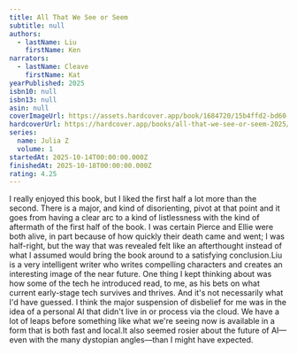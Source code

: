 ```yaml
---
title: All That We See or Seem
subtitle: null
authors:
  - lastName: Liu
    firstName: Ken
narrators:
  - lastName: Cleave
    firstName: Kat
yearPublished: 2025
isbn10: null
isbn13: null
asin: null
coverImageUrl: https://assets.hardcover.app/book/1684720/15b4ffd2-bd60-495c-b7e2-65a27cda63bc.jpg
hardcoverUrl: https://hardcover.app/books/all-that-we-see-or-seem-2025/editions/32302521
series:
  name: Julia Z
  volume: 1
startedAt: 2025-10-14T00:00:00.000Z
finishedAt: 2025-10-18T00:00:00.000Z
rating: 4.25
---
```


I really enjoyed this book, but I liked the first half a lot more than the second. There is a major, and kind of disorienting, pivot at that point and it goes from having a clear arc to a kind of listlessness with the kind of aftermath of the first half of the book. I was certain Pierce and Ellie were both alive, in part because of how quickly their death came and went; I was half-right, but the way that was revealed felt like an afterthought instead of what I assumed would bring the book around to a satisfying conclusion.Liu is a very intelligent writer who writes compelling characters and creates an interesting image of the near future. One thing I kept thinking about was how some of the tech he introduced read, to me, as his bets on what current early-stage tech survives and thrives. And it's not necessarily what I'd have guessed. I think the major suspension of disbelief for me was in the idea of a personal AI that didn't live in or process via the cloud. We have a lot of leaps before something like what we're seeing now is available in a form that is both fast and local.It also seemed rosier about the future of AI—even with the many dystopian angles—than I might have expected.
